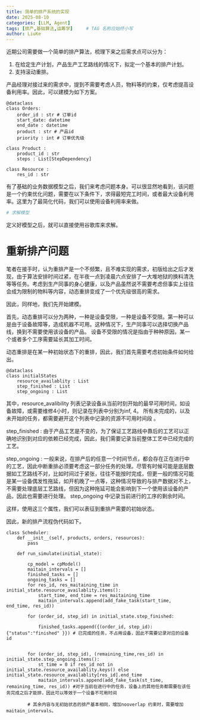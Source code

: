 ```yaml
---
title: 简单的排产系统的实现
date: 2025-08-10 
categories: [LLM, Agent]
tags: [排产,基础算法,运筹学]     # TAG 名称应始终小写
author: LiuKe
---
```


近期公司需要做一个简单的排产算法，梳理下来之后需求点可以分为：

1. 在给定生产计划，产品生产工艺路线的情况下，拟定一个基本的排产计划。
2. 支持滚动重排。 

产品经理对接过来的需求中，提到不需要考虑人员，物料等的约束，仅考虑提高设备利用率。因此，可以建模为如下方案。
```
@dataclass 
class Orders:
    order_id : str # 订单id
    start_date: datetime
    end_date : datetime 
    product : str # 产品id
    priority : int # 订单优先级

class Product :
    product_id : str 
    steps : List[StepDependency] 

class Resource :
    res_id : str 

```

有了基础的业务数据模型之后，我们来考虑问题本身。可以很显然地看到，该问题是一个约束优化问题，需要在以下条件下，求得最短完工时间，或者最大设备利用率。这里为了最简化代码，我们可以使用设备利用率来做。

```python
# 求解模型

```

定义好模型之后，就可以直接使用谷歌库来求解。

# 重新排产问题

笔者在接手时，认为重排产是一个不频繁，且不难实现的需求，初版给出之后才发现，由于算法安排时间过紧，在半夜一点到凌晨六点安排了一大堆地狱的换料清洗等等任务。考虑到生产同事的身心健康，以及产品虽然说不需要考虑但事实上往往会成为限制的物料等内容，动态重排变成了一个优先级很高的需求。

因此，同样地，我们先开始建模。

首先，动态重排可以分为两种，一种是设备受限，一种是设备不受限。第一种可以是由于设备故障等，造成机器不可用。这种情况下，生产同事可以选择切换产品线，换到不需要使用该设备的产品。 设备不受限的情况是指由于种种原因，某一个或者多个工序需要延长其加工时间。

动态重排是在某一种初始状态下的重排，因此，我们首先需要考虑初始条件如何给出。
```
@dataclass 
class initialStates 
    resource_availablity : List
    step_finished : List 
    step_ongoing : List 
```

其中，resource_avalibility 列表记录设备从当前时刻开始的最早可用时间，如设备故障，或需要维修4小时，则记录在列表中分别为inf, 4。 所有未完成的，以及未开始的任务，都需要避开这个列表中记录的资源不可用时间段 。


step_finished : 由于产品工艺是不变的，为了保证工艺路线中靠后的工艺可以正确地识别到对应的依赖已经完成，因此，我们需要记录当前整体工艺中已经完成的工艺。

step_ongoing : 一般来说，在排产后的任意一个时间节点，都会存在正在进行中的工艺，因此中断重排必须要考虑这一部分任务的处理。尽管有时候可能是底层数据如工艺路线不对，比如时间过于紧张，往往不能按时完成，但更一般的情况可能是某一设备偶发性拖延，如开机晚了一点等，这种情况导致的与排产数据对不上，不需要处理底层工艺路线，但因为这种拖延可能会影响到下一个使用该设备的产品，因此也需要进行处理。 step_ongoing 中记录当前进行的工序的剩余时间。

这样，使用这三个属性，我们可以表征到重排产需要的初始状态。


因此，新的排产流程伪代码如下。
```
class Scheduler:
    def __init__(self, products, orders, resources):
        pass

    def run_simulate(initial_state):

        cp_model = cpModel()
        maitain_intervals = []
        finished_tasks = []
        ongoing_tasks = []
        for res_id, res_maitaining_time in initial_state.resource_availablity.items():
            start_time, end_time = res_maitaining_time
            maitain_intervals.append(add_fake_task(start_time, end_time, res_id)) 
        
        for (order_id, step_id) in initial_state.step_finished:

            finished_tasks.append({(order_id, step_id):{"status":"finished" }}) # 已完成的任务，不占用设备，因此不需要记录对应的设备id
        
        
        for (order_id, step_id), (remaining_time,res_id) in initial_state.step_ongoing.items():
            st_time = 0 if res_id not in initial_state.resource_availablity.keys() else initial_state.resource_availablity[res_id].end_time
            maitain_intervals.append(add_fake_task(st_time, remaining_time, res_id)) #对于当前在进行中的任务，设备上的其他任务都需要在该任务完成之后才能排，因此可以等效于一个设备不可用时间

        # 其余内容与无初始状态的排产基本相同，增加nooverlap 约束时，需要增加maitain_intervals。 


```
